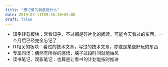 ```yaml
---
title: "想记录的到底是什么"
date: 2019-03-11T09:36:10+08:00
draft: false
---
```


- 知乎转载板块：常看知乎，不过都是碎片化的阅读，可能今天看过的东西，一个月后已经完全忘记了
- IT相关的板块：看过的技术文章，写过的技术文章，亦或是某些好玩的东西
- 专属鸡汤：偶然有所得的感悟，脑子过段时间就能抽风
- 读书笔记、观影笔记：也算是让看书的计划能按时推进
